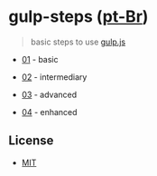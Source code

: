 # gulp-steps ([pt-Br](README.pt-Br.md))

> basic steps to use [gulp.js](http://gulpjs.com/)

* [01](01) - basic

* [02](02) - intermediary

* [03](03) - advanced

* [04](04) - enhanced


## License

- [MIT](LICENSE)
